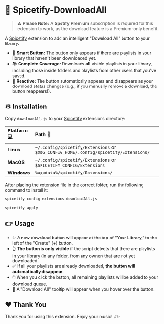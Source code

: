 # 🎼 Spicetify-DownloadAll

> ⚠️ **Please Note:** A **Spotify Premium** subscription is required for this extension to work, as the download feature is a Premium-only benefit.

A [Spicetify](https://github.com/spicetify/spicetify-cli) extension to add an intelligent "Download All" button to your library.

  * 🧠 **Smart Button:** The button only appears if there are playlists in your library that haven't been downloaded yet.
  * 📚 **Complete Coverage:** Downloads **all** visible playlists in your library, including those inside folders and playlists from other users that you've saved.
  * 🔄 **Reactive:** The button automatically appears and disappears as your download status changes (e.g., if you manually remove a download, the button reappears\!).

## ⚙️ Installation

Copy `downloadAll.js` to your [Spicetify](https://github.com/spicetify/spicetify-cli) extensions directory:

| **Platform** 💻 | **Path** 📁 |
| :--------------- | :------------------------------------------------------------------------------------- |
| **Linux** | `~/.config/spicetify/Extensions` or `$XDG_CONFIG_HOME/.config/spicetify/Extensions/` |
| **MacOS** | `~/.config/spicetify/Extensions` or `$SPICETIFY_CONFIG/Extensions`                   |
| **Windows** | `%appdata%/spicetify/Extensions/`                                                  |

After placing the extension file in the correct folder, run the following command to install it:

```bash
spicetify config extensions downloadAll.js
```
```bash
spicetify apply
```

## 👉 Usage

  * ✨ A new download button will appear at the top of "Your Library," to the left of the "Create" (+) button.
  * 👆 **The button is only visible** if the script detects that there are playlists in your library (in any folder, from any owner) that are not yet downloaded.
  * ✅ If all your playlists are already downloaded, **the button will automatically disappear**.
  * 🖱️ When you click the button, all remaining playlists will be added to your download queue.
  * 💬 A "Download All" tooltip will appear when you hover over the button.

## ❤️ Thank You

Thank you for using this extension. Enjoy your music\! 🎶✨
